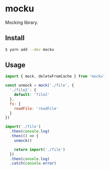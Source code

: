 # mocku

Mocking library.

## Install

```sh
$ yarn add --dev mocku
```

## Usage

```js
import { mock, deleteFromCache } from 'mocku'

const unmock = mock('./file', {
  './file2': {
    default: 'file2'
  },
  fs: {
    readFile: 'readFile'
  }
})

import('./file')
  .then(console.log)
  .then(() => {
    unmock()

    return import('./file')
  })
  .then(console.log)
  .catch(console.error)
```
